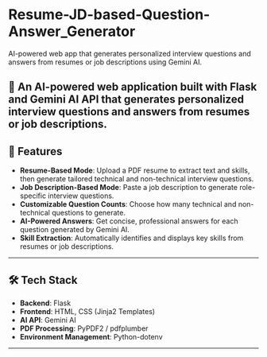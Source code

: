 # Resume-JD-based-Question-Answer_Generator
AI-powered web app that generates personalized interview questions and answers from resumes or job descriptions using Gemini AI.

🚀 An AI-powered web application built with **Flask** and **Gemini AI API** that generates **personalized interview questions and answers** from resumes or job descriptions.  
---

## 📌 Features  
- **Resume-Based Mode**: Upload a PDF resume to extract text and skills, then generate tailored technical and non-technical interview questions.  
- **Job Description-Based Mode**: Paste a job description to generate role-specific interview questions.  
- **Customizable Question Counts**: Choose how many technical and non-technical questions to generate.  
- **AI-Powered Answers**: Get concise, professional answers for each question generated by Gemini AI.  
- **Skill Extraction**: Automatically identifies and displays key skills from resumes or job descriptions.  

---

## 🛠️ Tech Stack  
- **Backend**: Flask  
- **Frontend**: HTML, CSS (Jinja2 Templates)  
- **AI API**: Gemini AI  
- **PDF Processing**: PyPDF2 / pdfplumber  
- **Environment Management**: Python-dotenv  

---
